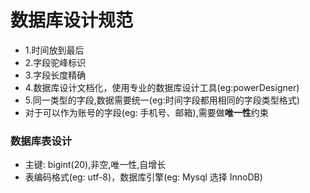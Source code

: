 # 数据库设计规范  

- 1.时间放到最后  
- 2.字段驼峰标识  
- 3.字段长度精确  
- 4.数据库设计文档化，使用专业的数据库设计工具(eg:powerDesigner)  
- 5.同一类型的字段,数据需要统一(eg:时间字段都用相同的字段类型格式)  
- 对于可以作为账号的字段(eg: 手机号、邮箱),需要做**唯一性**约束  

### 数据库表设计  

- 主键: bigint(20),非空,唯一性,自增长  
- 表编码格式(eg: utf-8)，数据库引擎(eg: Mysql 选择 InnoDB)




